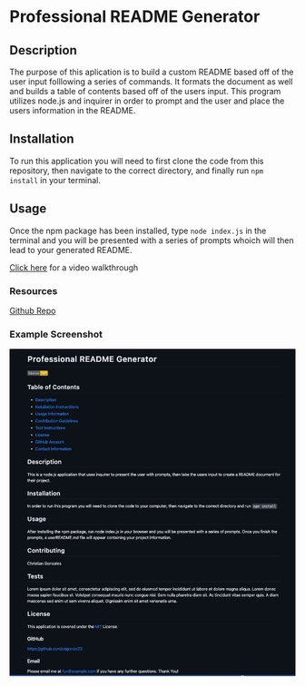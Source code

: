 # Professional README Generator
## Description
The purpose of this aplication is to build a custom README based off of the user input folllowing a series of commands. It formats the document as well and builds a table of contents based off of the users input. This program utilizes node.js and inquirer in order to prompt and the user and place the users information in the README.
## Installation
To run this application you will need to first clone the code from this repository, then navigate to the correct directory, and finally run `npm install` in your terminal.
## Usage
Once the npm package has been installed, type `node index.js` in the terminal and you will be presented with a series of prompts whoich will then lead to your generated README.

[Click here](./images/walkthrough.mp4) for a video walkthrough
### Resources
[Github Repo](https://github.com/cdgonzo23)

### Example Screenshot
![UserREADME Screenshot](./images/userREADMEexample.png)